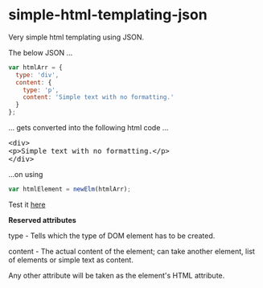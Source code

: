 # simple-html-templating-json
Very simple html templating using JSON.

The below JSON ...
```javascript
var htmlArr = {
  type: 'div',
  content: {
    type: 'p',
    content: 'Simple text with no formatting.'
  }
};
```

... gets converted into the following html code ...
<pre>
&lt;div&gt;
&lt;p&gt;Simple text with no formatting.&lt;/p&gt;
&lt;/div&gt;
</pre>

...on using
```javascript
var htmlElement = newElm(htmlArr);
```

Test it [here](https://jsfiddle.net/krishnakumarm777/m9kd572o/)

**Reserved attributes**

type - Tells which the type of DOM element has to be created.

content - The actual content of the element; can take another element, list of elements or simple text as content.

Any other attribute will be taken as the element's HTML attribute.

